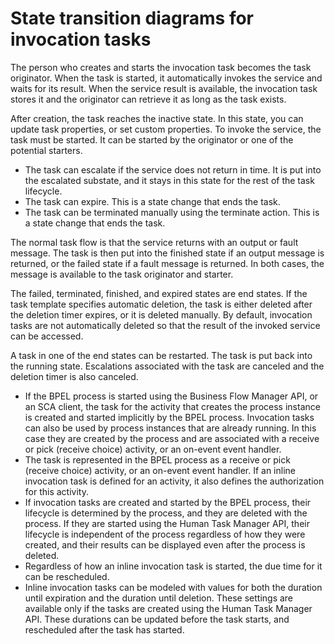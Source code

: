 <!-- image -->

# State transition diagrams for invocation tasks

The person who creates and starts the invocation task becomes the
task originator. When the task is started, it automatically invokes
the service and waits for its result. When the service result is available,
the invocation task stores it and the originator can retrieve it as
long as the task exists.

<!-- image -->

After creation, the task reaches the inactive state. In this state,
you can update task properties, or set custom properties. To invoke
the service, the task must be started. It can be started by the originator
or one of the potential starters.

- The task can escalate if the service does not return in time.
It is put into the escalated substate, and it stays in this state
for the rest of the task lifecycle.
- The task can expire. This is a state change that ends the task.
- The task can be terminated manually using the terminate action.
This is a state change that ends the task.

The normal task flow is that the service returns with an output
or fault message. The task is then put into the finished state if
an output message is returned, or the failed state if a fault message
is returned. In both cases, the message is available to the task originator
and starter.

The failed, terminated, finished, and expired states are end states.
If the task template specifies automatic deletion, the task is either
deleted after the deletion timer expires, or it is deleted manually.
By default, invocation tasks are not automatically deleted so that
the result of the invoked service can be accessed.

A task in one of the end states can be restarted. The task is put
back into the running state. Escalations associated with the task
are canceled and the deletion timer is also canceled.

- If the BPEL process is started using the Business Flow Manager
API, or an SCA client, the task for the activity that creates the
process instance is created and started implicitly by the BPEL process.
Invocation tasks can also be used by process instances that are already
running. In this case they are created by the process and are associated
with a receive or pick (receive choice) activity, or an on-event event
handler.
- The task is represented in the BPEL process as a receive or pick
(receive choice) activity, or an on-event event handler. If an inline
invocation task is defined for an activity, it also defines the authorization
for this activity.
- If
invocation tasks are created and started by the BPEL process, their
lifecycle is determined by the process, and they are deleted with
the process. If they are started using the Human Task Manager API,
their lifecycle is independent of the process regardless of how they
were created, and their results can be displayed even after the process
is deleted.
- Regardless of how an inline invocation task is started, the due
time for it can be rescheduled.
- Inline
invocation tasks can be modeled with values for both the duration
until expiration and the duration until deletion. These settings are
available only if the tasks are created using the Human Task Manager
API. These durations can be updated before the task starts, and rescheduled
after the task has started.